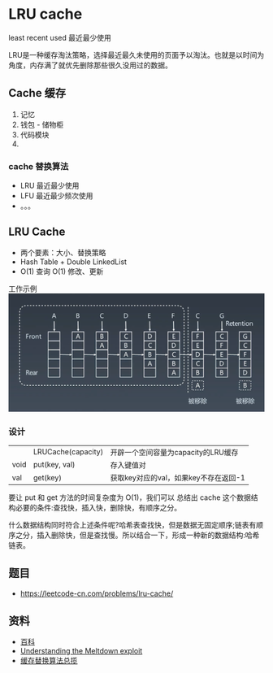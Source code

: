 # LRU cache

least recent used 最近最少使用

LRU是一种缓存淘汰策略，选择最近最久未使用的页面予以淘汰。也就是以时间为角度，内存满了就优先删除那些很久没用过的数据。

## Cache 缓存

1. 记忆
2. 钱包 - 储物柜
3. 代码模块
4. 

### cache 替换算法

- LRU 最近最少使用
- LFU 最近最少频次使用
- 。。。

## LRU Cache

- 两个要素：大小、替换策略
- Hash Table + Double LinkedList
- O(1) 查询
  O(1) 修改、更新
  
工作示例
![工作示例](../assets/LRU工作示例.png)

### 设计

| | | |
| -- | -- | -- |
| | LRUCache(capacity) | 开辟一个空间容量为capacity的LRU缓存 |
| void | put(key, val) | 存入键值对 |
| val | get(key) | 获取key对应的val，如果key不存在返回-1 |

要让 put 和 get 方法的时间复杂度为 O(1)，我们可以 总结出 cache 这个数据结构必要的条件:查找快，插入快，删除快，有顺序之分。

什么数据结构同时符合上述条件呢?哈希表查找快，但是数据无固定顺序;链表有顺序之分，插入删除快，但是查找慢。所以结合一下，形成一种新的数据结构:哈希链表。

## 题目

- https://leetcode-cn.com/problems/lru-cache/

## 资料
- [百科](https://baike.baidu.com/item/LRU)
- [Understanding the Meltdown exploit](https://www.sqlpassion.at/archive/2018/01/06/understanding-the-meltdown-exploit-in-my-own-simple-words/)
- [缓存替换算法总揽](https://en.wikipedia.org/wiki/Cache_replacement_policies)